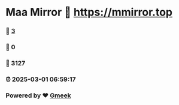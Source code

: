 # Maa Mirror :link: https://mmirror.top 
### :page_facing_up: [3](https://mmirror.top/tag.html) 
### :speech_balloon: 0 
### :hibiscus: 3127 
### :alarm_clock: 2025-03-01 06:59:17 
### Powered by :heart: [Gmeek](https://github.com/Meekdai/Gmeek)
